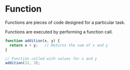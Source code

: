 # Function

Functions are pieces of code designed for a particular task.

Functions are executed by performing a function call.

```javascript
function addition(x, y) {
  return x + y;   // Returns the sum of x and y
}

// Function called with values for x and y
addition(11, 3);
```